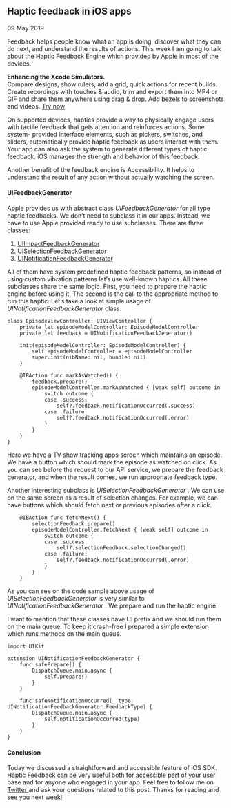 ##  Haptic feedback in iOS apps

09 May 2019

Feedback helps people know what an app is doing, discover what they can do
next, and understand the results of actions. This week I am going to talk
about the Haptic Feedback Engine which provided by Apple in most of the
devices.

**Enhancing the Xcode Simulators.**  
Compare designs, show rulers, add a grid, quick actions for recent builds.
Create recordings with touches & audio, trim and export them into MP4 or GIF
and share them anywhere using drag & drop. Add bezels to screenshots and
videos. [ Try now ](https://gumroad.com/a/931293139/ftvbh)

On supported devices, haptics provide a way to physically engage users with
tactile feedback that gets attention and reinforces actions. Some system-
provided interface elements, such as pickers, switches, and sliders,
automatically provide haptic feedback as users interact with them. Your app
can also ask the system to generate different types of haptic feedback. iOS
manages the strength and behavior of this feedback.

Another benefit of the feedback engine is Accessibility. It helps to
understand the result of any action without actually watching the screen.

####  UIFeedbackGenerator

Apple provides us with abstract class _UIFeedbackGenerator_ for all type
haptic feedbacks. We don’t need to subclass it in our apps. Instead, we have
to use Apple provided ready to use subclasses. There are three classes:

  1. [ UIImpactFeedbackGenerator ](https://developer.apple.com/documentation/uikit/uiimpactfeedbackgenerator)
  2. [ UISelectionFeedbackGenerator ](https://developer.apple.com/documentation/uikit/uiselectionfeedbackgenerator)
  3. [ UINotificationFeedbackGenerator ](https://developer.apple.com/documentation/uikit/uinotificationfeedbackgenerator)

All of them have system predefined haptic feedback patterns, so instead of
using custom vibration patterns let’s use well-known haptics. All these
subclasses share the same logic. First, you need to prepare the haptic engine
before using it. The second is the call to the appropriate method to run this
haptic. Let’s take a look at simple usage of _UINotificationFeedbackGenerator_
class.

    
    
    class EpisodeViewController: UIViewController {
        private let episodeModelController: EpisodeModelController
        private let feedback = UINotificationFeedbackGenerator()
    
        init(episodeModelController: EpisodeModelController) {
            self.episodeModelController = episodeModelController
            super.init(nibName: nil, bundle: nil)
        }
    
        @IBAction func markAsWatched() {
            feedback.prepare()
            episodeModelController.markAsWatched { [weak self] outcome in
                switch outcome {
                case .success:
                    self?.feedback.notificationOccurred(.success)
                case .failure:
                    self?.feedback.notificationOccurred(.error)
                }
            }
        }
    }
    

Here we have a TV show tracking apps screen which maintains an episode. We
have a button which should mark the episode as watched on click. As you can
see before the request to our API service, we prepare the feedback generator,
and when the result comes, we run appropriate feedback type.

Another interesting subclass is _UISelectionFeedbackGenerator_ . We can use on
the same screen as a result of selection changes. For example, we can have
buttons which should fetch next or previous episodes after a click.

    
    
        @IBAction func fetchNext() {
            selectionFeedback.prepare()
            episodeModelController.fetchNext { [weak self] outcome in
                switch outcome {
                case .success:
                    self?.selectionFeedback.selectionChanged()
                case .failure:
                    self?.feedback.notificationOccurred(.error)
                }
            }
        }
    

As you can see on the code sample above usage of
_UISelectionFeedbackGenerator_ is very similar to
_UINotificationFeedbackGenerator_ . We prepare and run the haptic engine.

I want to mention that these classes have UI prefix and we should run them on
the main queue. To keep it crash-free I prepared a simple extension which runs
methods on the main queue.

    
    
    import UIKit
    
    extension UINotificationFeedbackGenerator {
        func safePrepare() {
            DispatchQueue.main.async {
                self.prepare()
            }
        }
    
        func safeNotificationOccurred(_ type: UINotificationFeedbackGenerator.FeedbackType) {
            DispatchQueue.main.async {
                self.notificationOccurred(type)
            }
        }
    }
    
    

####  Conclusion

Today we discussed a straightforward and accessible feature of iOS SDK. Haptic
Feedback can be very useful both for accessible part of your user base and for
anyone who engaged in your app. Feel free to follow me on [ Twitter
](https://twitter.com/mecid) and ask your questions related to this post.
Thanks for reading and see you next week!

